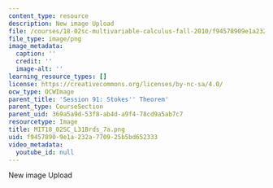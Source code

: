 ```yaml
---
content_type: resource
description: New image Upload
file: /courses/18-02sc-multivariable-calculus-fall-2010/f94578909e1a232a770925b5bd652333_MIT18_02SC_L31Brds_7a.png
file_type: image/png
image_metadata:
  caption: ''
  credit: ''
  image-alt: ''
learning_resource_types: []
license: https://creativecommons.org/licenses/by-nc-sa/4.0/
ocw_type: OCWImage
parent_title: 'Session 91: Stokes'' Theorem'
parent_type: CourseSection
parent_uid: 369a5a9d-53f8-ab4d-a9f4-78cd9a5ab7c7
resourcetype: Image
title: MIT18_02SC_L31Brds_7a.png
uid: f9457890-9e1a-232a-7709-25b5bd652333
video_metadata:
  youtube_id: null
---
```

New image Upload